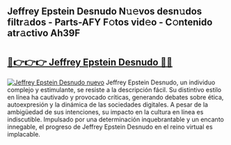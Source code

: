 ## Jeffrey Epstein Desnudo N𝚞𝚎vos desn𝚞dos filtr𝚊dos - Parts-AFY F𝚘tos vid𝚎o - C𝚘ntenido atr𝚊ctivo Ah39F

# <h2><a href="http://mbcyti.tromn.icu/?c=Jeffrey+Epstein+Desnudo">🔗👉👉👉 Jeffrey Epstein Desnudo 🔗🔗</a></h2>

[![Jeffrey Epstein Desnudo nuevo](https://i.imgur.com/pEAQMta.gif)](http://mbcyti.tromn.icu/?c=Jeffrey+Epstein+Desnudo)
Jeffrey Epstein Desnudo, un individuo complejo y estimulante, se resiste a la descripción fácil. Su distintivo estilo en línea ha cautivado y provocado críticas, generando debates sobre ética, autoexpresión y la dinámica de las sociedades digitales. A pesar de la ambigüedad de sus intenciones, su impacto en la cultura en línea es indiscutible. Impulsado por una determinación inquebrantable y un encanto innegable, el progreso de Jeffrey Epstein Desnudo en el reino virtual es implacable.
